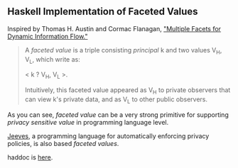 Haskell Implementation of Faceted Values
----

Inspired by Thomas H. Austin and Cormac Flanagan, ["Multiple Facets for Dynamic Information Flow."](http://users.soe.ucsc.edu/~cormac/papers/popl12b.pdf)

> A _faceted value_ is a triple consisting _principal_ k and two values V<sub>H</sub>, V<sub>L</sub>, which write as:
>
> \< k ? V<sub>H</sub>, V<sub>L</sub> \>.
>
> Intuitively, this faceted value appeared as V<sub>H</sub> to private observers that can view k's private data, and as V<sub>L</sub> to other public observers.

As you can see, _faceted value_ can be a very strong primitive for supporting _privacy sensitive value_ in programming language level.

[Jeeves](http://jeeveslang.org), a programming language for automatically enforcing privacy policies, is also based _faceted values_.

haddoc is [here](http://everpeace.github.io/faceted-values/faceted/index.html).
